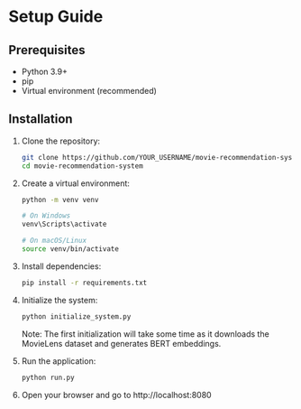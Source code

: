 # Setup Guide

## Prerequisites

- Python 3.9+
- pip
- Virtual environment (recommended)

## Installation

1. Clone the repository:
   ```bash
   git clone https://github.com/YOUR_USERNAME/movie-recommendation-system.git
   cd movie-recommendation-system
   ```

2. Create a virtual environment:
   ```bash
   python -m venv venv
   
   # On Windows
   venv\Scripts\activate
   
   # On macOS/Linux
   source venv/bin/activate
   ```

3. Install dependencies:
   ```bash
   pip install -r requirements.txt
   ```

4. Initialize the system:
   ```bash
   python initialize_system.py
   ```
   
   Note: The first initialization will take some time as it downloads the MovieLens dataset and generates BERT embeddings.

5. Run the application:
   ```bash
   python run.py
   ```

6. Open your browser and go to http://localhost:8080
